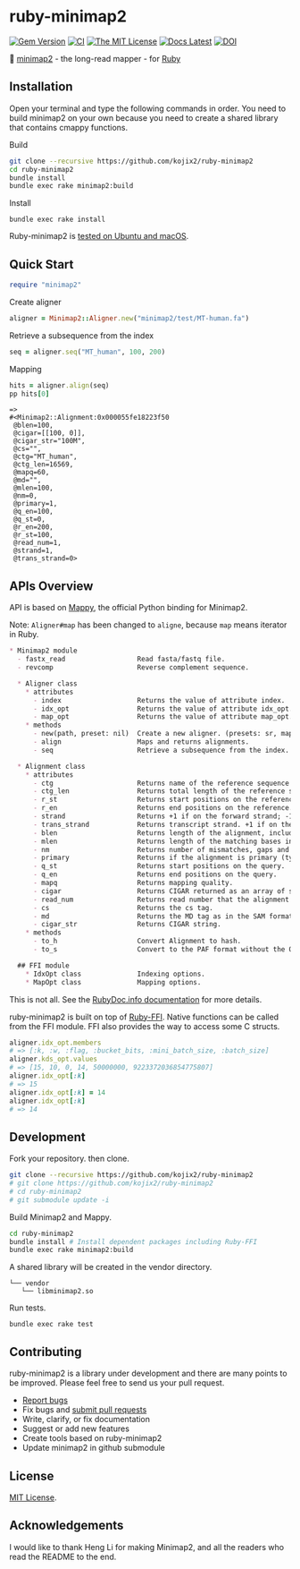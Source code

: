 # ruby-minimap2

[![Gem Version](https://img.shields.io/gem/v/minimap2?color=brightgreen)](https://rubygems.org/gems/minimap2)
[![CI](https://github.com/kojix2/ruby-minimap2/workflows/CI/badge.svg)](https://github.com/kojix2/ruby-minimap2/actions)
[![The MIT License](https://img.shields.io/badge/license-MIT-blue.svg)](LICENSE.txt)
[![Docs Latest](https://img.shields.io/badge/docs-stable-blue.svg)](https://rubydoc.info/gems/minimap2)
[![DOI](https://zenodo.org/badge/325711305.svg)](https://zenodo.org/badge/latestdoi/325711305)



:dna: [minimap2](https://github.com/lh3/minimap2) - the long-read mapper - for [Ruby](https://github.com/ruby/ruby)

## Installation

Open your terminal and type the following commands in order. You need to build minimap2 on your own because you need to create a shared library that contains cmappy functions.

Build

```sh
git clone --recursive https://github.com/kojix2/ruby-minimap2
cd ruby-minimap2
bundle install
bundle exec rake minimap2:build
```

Install

```
bundle exec rake install
```

Ruby-minimap2 is [tested on Ubuntu and macOS](https://github.com/kojix2/ruby-minimap2/actions). 

## Quick Start

```ruby
require "minimap2"
```

Create aligner

```ruby
aligner = Minimap2::Aligner.new("minimap2/test/MT-human.fa")
```

Retrieve a subsequence from the index

```ruby
seq = aligner.seq("MT_human", 100, 200)
```

Mapping

```ruby
hits = aligner.align(seq)
pp hits[0]
```

```
=> 
#<Minimap2::Alignment:0x000055fe18223f50
 @blen=100,
 @cigar=[[100, 0]],
 @cigar_str="100M",
 @cs="",
 @ctg="MT_human",
 @ctg_len=16569,
 @mapq=60,
 @md="",
 @mlen=100,
 @nm=0,
 @primary=1,
 @q_en=100,
 @q_st=0,
 @r_en=200,
 @r_st=100,
 @read_num=1,
 @strand=1,
 @trans_strand=0>
```

## APIs Overview

API is based on [Mappy](https://github.com/lh3/minimap2/tree/master/python), the official Python binding for Minimap2. 

Note: `Aligner#map` has been changed to `aligne`, because `map` means iterator in Ruby.

```markdown
* Minimap2 module
  - fastx_read                  Read fasta/fastq file.
  - revcomp                     Reverse complement sequence.

  * Aligner class
    * attributes
      - index                   Returns the value of attribute index.
      - idx_opt                 Returns the value of attribute idx_opt.
      - map_opt                 Returns the value of attribute map_opt.
    * methods
      - new(path, preset: nil)  Create a new aligner. (presets: sr, map-pb, map-out, map-hifi, splice, asm5, etc.)
      - align                   Maps and returns alignments.
      - seq                     Retrieve a subsequence from the index.

  * Alignment class
    * attributes
      - ctg                     Returns name of the reference sequence the query is mapped to.
      - ctg_len                 Returns total length of the reference sequence.
      - r_st                    Returns start positions on the reference.
      - r_en                    Returns end positions on the reference.
      - strand                  Returns +1 if on the forward strand; -1 if on the reverse strand.
      - trans_strand            Returns transcript strand. +1 if on the forward strand; -1 if on the reverse strand; 0 if unknown.
      - blen                    Returns length of the alignment, including both alignment matches and gaps but excluding ambiguous bases.
      - mlen                    Returns length of the matching bases in the alignment, excluding ambiguous base matches.
      - nm                      Returns number of mismatches, gaps and ambiguous poistions in the alignment.
      - primary                 Returns if the alignment is primary (typically the best and the first to generate).
      - q_st                    Returns start positions on the query.
      - q_en                    Returns end positions on the query.
      - mapq                    Returns mapping quality.
      - cigar                   Returns CIGAR returned as an array of shape (n_cigar,2). The two numbers give the length and the operator of each CIGAR operation.
      - read_num                Returns read number that the alignment corresponds to; 1 for the first read and 2 for the second read.
      - cs                      Returns the cs tag.
      - md                      Returns the MD tag as in the SAM format. It is an empty string unless the md argument is applied when calling Aligner#align.
      - cigar_str               Returns CIGAR string.
    * methods
      - to_h                    Convert Alignment to hash.
      - to_s                    Convert to the PAF format without the QueryName and QueryLength columns.

  ## FFI module
    * IdxOpt class              Indexing options.
    * MapOpt class              Mapping options.
```

This is not all. See the [RubyDoc.info documentation](https://rubydoc.info/gems/minimap2/) for more details.

ruby-minimap2 is built on top of [Ruby-FFI](https://github.com/ffi/ffi). 
Native functions can be called from the FFI module. FFI also provides the way to access some C structs.

```ruby
aligner.idx_opt.members
# => [:k, :w, :flag, :bucket_bits, :mini_batch_size, :batch_size]
aligner.kds_opt.values
# => [15, 10, 0, 14, 50000000, 9223372036854775807]
aligner.idx_opt[:k]
# => 15
aligner.idx_opt[:k] = 14
aligner.idx_opt[:k]
# => 14
```

## Development

Fork your repository.
then clone.

```sh
git clone --recursive https://github.com/kojix2/ruby-minimap2
# git clone https://github.com/kojix2/ruby-minimap2
# cd ruby-minimap2
# git submodule update -i
```

Build Minimap2 and Mappy.

```sh
cd ruby-minimap2
bundle install # Install dependent packages including Ruby-FFI
bundle exec rake minimap2:build
```

A shared library will be created in the vendor directory.

```
└── vendor
   └── libminimap2.so
```

Run tests.

```
bundle exec rake test
```

## Contributing

ruby-minimap2 is a library under development and there are many points to be improved. Please feel free to send us your pull request. 

* [Report bugs](https://github.com/kojix2/ruby-minimap2/issues)
* Fix bugs and [submit pull requests](https://github.com/kojix2/ruby-minimap2/pulls)
* Write, clarify, or fix documentation
* Suggest or add new features
* Create tools based on ruby-minimap2
* Update minimap2 in github submodule

## License

[MIT License](https://opensource.org/licenses/MIT).

## Acknowledgements

I would like to thank Heng Li for making Minimap2, and all the readers who read the README to the end.
